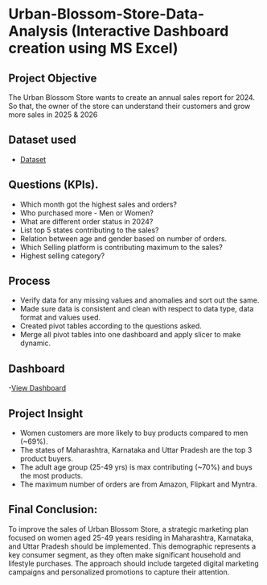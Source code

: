 # Urban-Blossom-Store-Data-Analysis (Interactive Dashboard creation using MS Excel)
## Project Objective
The Urban Blossom Store wants to create an annual sales report for 2024. So that, the owner of the store can understand their customers and grow more sales in 2025 & 2026

## Dataset used
- <a href= "https://github.com/Paras8954/Data-Analysis-Dashboard-Urban-Blossom--Excel/blob/main/Urban%20Blossom%20Store%20Data%20Analysis%20Report%202024.xlsx">Dataset </a>

## Questions (KPIs).
- Which month got the highest sales and orders?
- Who purchased more - Men or Women?
- What are different order status in 2024?
- List top 5 states contributing to the sales?
- Relation between age and gender based on number of orders.
- Which Selling platform is contributing maximum to the sales?
- Highest selling category?

## Process
- Verify data for any missing values and anomalies and sort out the same.
- Made sure data is consistent and clean with respect to data type, data format and values used.
- Created pivot tables according to the questions asked.
- Merge all pivot tables into one dashboard and apply slicer to make dynamic.

## Dashboard
-<a href="https://github.com/Paras8954/Data-Analysis-Dashboard-Urban-Blossom--Excel/blob/main/Urban%20Blossom%20Sales%20Dashboard.png">View Dashboard <a/>

## Project Insight
- Women customers are more likely to buy products compared to men (~69%).
- The states of Maharashtra, Karnataka and Uttar Pradesh are the top 3 product buyers.
- The adult age group (25-49 yrs) is max contributing (~70%) and buys the most products.
- The maximum number of orders are from Amazon, Flipkart and Myntra.

## Final Conclusion:
To improve the sales of Urban Blossom Store, a strategic marketing plan focused on women aged 25-49 years residing in Maharashtra, Karnataka, and Uttar Pradesh should be implemented. This demographic represents a key consumer segment, as they often make significant household and lifestyle purchases. The approach should include targeted digital marketing campaigns and personalized promotions to capture their attention.

